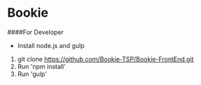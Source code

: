 # Bookie 

####For Developer 
- Install node.js and gulp

1. git clone https://github.com/Bookie-TSP/Bookie-FrontEnd.git
2. Run 'npm install'
3. Run 'gulp' 

